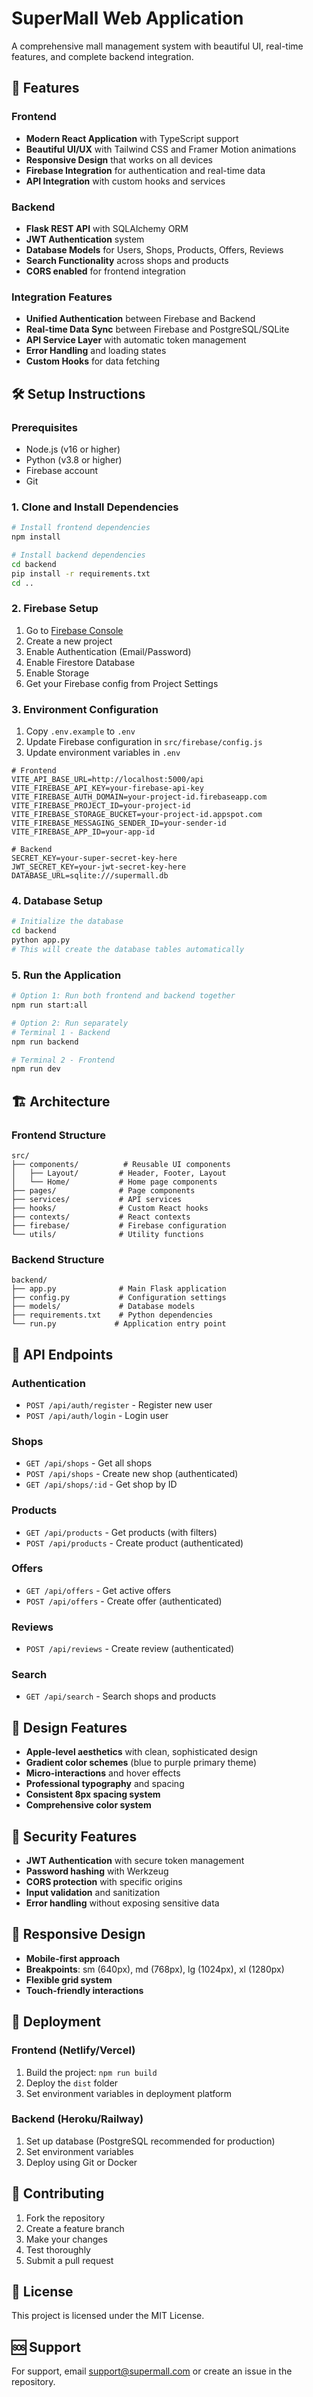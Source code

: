 # SuperMall Web Application

A comprehensive mall management system with beautiful UI, real-time features, and complete backend integration.

## 🚀 Features

### Frontend
- **Modern React Application** with TypeScript support
- **Beautiful UI/UX** with Tailwind CSS and Framer Motion animations
- **Responsive Design** that works on all devices
- **Firebase Integration** for authentication and real-time data
- **API Integration** with custom hooks and services

### Backend
- **Flask REST API** with SQLAlchemy ORM
- **JWT Authentication** system
- **Database Models** for Users, Shops, Products, Offers, Reviews
- **Search Functionality** across shops and products
- **CORS enabled** for frontend integration

### Integration Features
- **Unified Authentication** between Firebase and Backend
- **Real-time Data Sync** between Firebase and PostgreSQL/SQLite
- **API Service Layer** with automatic token management
- **Error Handling** and loading states
- **Custom Hooks** for data fetching

## 🛠️ Setup Instructions

### Prerequisites
- Node.js (v16 or higher)
- Python (v3.8 or higher)
- Firebase account
- Git

### 1. Clone and Install Dependencies

```bash
# Install frontend dependencies
npm install

# Install backend dependencies
cd backend
pip install -r requirements.txt
cd ..
```

### 2. Firebase Setup

1. Go to [Firebase Console](https://console.firebase.google.com/)
2. Create a new project
3. Enable Authentication (Email/Password)
4. Enable Firestore Database
5. Enable Storage
6. Get your Firebase config from Project Settings

### 3. Environment Configuration

1. Copy `.env.example` to `.env`
2. Update Firebase configuration in `src/firebase/config.js`
3. Update environment variables in `.env`

```env
# Frontend
VITE_API_BASE_URL=http://localhost:5000/api
VITE_FIREBASE_API_KEY=your-firebase-api-key
VITE_FIREBASE_AUTH_DOMAIN=your-project-id.firebaseapp.com
VITE_FIREBASE_PROJECT_ID=your-project-id
VITE_FIREBASE_STORAGE_BUCKET=your-project-id.appspot.com
VITE_FIREBASE_MESSAGING_SENDER_ID=your-sender-id
VITE_FIREBASE_APP_ID=your-app-id

# Backend
SECRET_KEY=your-super-secret-key-here
JWT_SECRET_KEY=your-jwt-secret-key-here
DATABASE_URL=sqlite:///supermall.db
```

### 4. Database Setup

```bash
# Initialize the database
cd backend
python app.py
# This will create the database tables automatically
```

### 5. Run the Application

```bash
# Option 1: Run both frontend and backend together
npm run start:all

# Option 2: Run separately
# Terminal 1 - Backend
npm run backend

# Terminal 2 - Frontend
npm run dev
```

## 🏗️ Architecture

### Frontend Structure
```
src/
├── components/          # Reusable UI components
│   ├── Layout/         # Header, Footer, Layout
│   └── Home/           # Home page components
├── pages/              # Page components
├── services/           # API services
├── hooks/              # Custom React hooks
├── contexts/           # React contexts
├── firebase/           # Firebase configuration
└── utils/              # Utility functions
```

### Backend Structure
```
backend/
├── app.py              # Main Flask application
├── config.py           # Configuration settings
├── models/             # Database models
├── requirements.txt    # Python dependencies
└── run.py             # Application entry point
```

## 🔧 API Endpoints

### Authentication
- `POST /api/auth/register` - Register new user
- `POST /api/auth/login` - Login user

### Shops
- `GET /api/shops` - Get all shops
- `POST /api/shops` - Create new shop (authenticated)
- `GET /api/shops/:id` - Get shop by ID

### Products
- `GET /api/products` - Get products (with filters)
- `POST /api/products` - Create product (authenticated)

### Offers
- `GET /api/offers` - Get active offers
- `POST /api/offers` - Create offer (authenticated)

### Reviews
- `POST /api/reviews` - Create review (authenticated)

### Search
- `GET /api/search` - Search shops and products

## 🎨 Design Features

- **Apple-level aesthetics** with clean, sophisticated design
- **Gradient color schemes** (blue to purple primary theme)
- **Micro-interactions** and hover effects
- **Professional typography** and spacing
- **Consistent 8px spacing system**
- **Comprehensive color system**

## 🔐 Security Features

- **JWT Authentication** with secure token management
- **Password hashing** with Werkzeug
- **CORS protection** with specific origins
- **Input validation** and sanitization
- **Error handling** without exposing sensitive data

## 📱 Responsive Design

- **Mobile-first approach**
- **Breakpoints**: sm (640px), md (768px), lg (1024px), xl (1280px)
- **Flexible grid system**
- **Touch-friendly interactions**

## 🚀 Deployment

### Frontend (Netlify/Vercel)
1. Build the project: `npm run build`
2. Deploy the `dist` folder
3. Set environment variables in deployment platform

### Backend (Heroku/Railway)
1. Set up database (PostgreSQL recommended for production)
2. Set environment variables
3. Deploy using Git or Docker

## 🤝 Contributing

1. Fork the repository
2. Create a feature branch
3. Make your changes
4. Test thoroughly
5. Submit a pull request

## 📄 License

This project is licensed under the MIT License.

## 🆘 Support

For support, email support@supermall.com or create an issue in the repository.